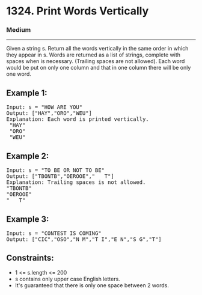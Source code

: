 # 1324. Print Words Vertically

### Medium

---

Given a string s. Return all the words vertically in the same order in which they appear in s.
Words are returned as a list of strings, complete with spaces when is necessary. (Trailing spaces are not allowed).
Each word would be put on only one column and that in one column there will be only one word.

## Example 1:

<pre>
Input: s = "HOW ARE YOU"
Output: ["HAY","ORO","WEU"]
Explanation: Each word is printed vertically. 
 "HAY"
 "ORO"
 "WEU"
</pre>

## Example 2:

<pre>
Input: s = "TO BE OR NOT TO BE"
Output: ["TBONTB","OEROOE","   T"]
Explanation: Trailing spaces is not allowed. 
"TBONTB"
"OEROOE"
"   T"
</pre>

## Example 3:

<pre>
Input: s = "CONTEST IS COMING"
Output: ["CIC","OSO","N M","T I","E N","S G","T"]
</pre>

## Constraints:

- 1 <= s.length <= 200
- s contains only upper case English letters.
- It's guaranteed that there is only one space between 2 words.
